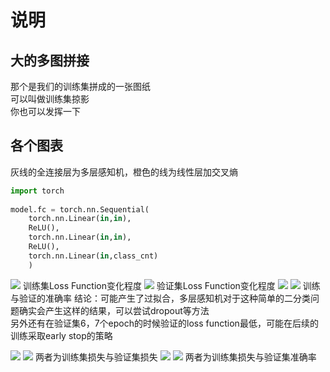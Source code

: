 # 说明
## 大的多图拼接
那个是我们的训练集拼成的一张图纸  
可以叫做训练集掠影  
你也可以发挥一下
## 各个图表
灰线的全连接层为多层感知机，橙色的线为线性层加交叉熵
~~~~ python
import torch
 
model.fc = torch.nn.Sequential(
    torch.nn.Linear(in,in),
    ReLU(),
    torch.nn.Linear(in,in),
    ReLU(),
    torch.nn.Linear(in,class_cnt)
    )
~~~~
![](PLOTDATA/MLP_2_Linear_TrainLoss.png)
训练集Loss Function变化程度
![](PLOTDATA/MLP_2_Linear_ValLoss.png)
验证集Loss Function变化程度
![](PLOTDATA/MLP_2_Linear_TrainAcc.png)
![](PLOTDATA/MLP_2_Linear_ValAcc.png)
训练与验证的准确率
结论：可能产生了过拟合，多层感知机对于这种简单的二分类问题确实会产生这样的结果，可以尝试dropout等方法  
另外还有在验证集6，7个epoch的时候验证的loss function最低，可能在后续的训练采取early stop的策略

![](PLOTDATA/MutiTask_TrainLoss.png)
![](PLOTDATA/MutiTask_ValLoss.png)
两者为训练集损失与验证集损失
![](PLOTDATA/MutiTask_TrainAcc.png)
![](PLOTDATA/MutiTask_ValAcc.png)
两者为训练集损失与验证集准确率